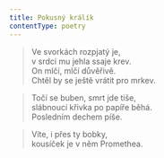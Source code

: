 ```yaml
---
title: Pokusný králík
contentType: poetry
---
```


<section>

> Ve svorkách rozpjatý je,  
> v srdci mu jehla ssaje krev.  
> On mlčí, mlčí důvěřivě.  
> Chtěl by se ještě vrátit pro mrkev.

</section>

<section>

> Točí se buben, smrt jde tiše,  
> slábnoucí křivka po papíře běhá.  
> Posledním dechem píše.

</section>

<section>

> Víte, i přes ty bobky,  
> kousíček je v něm Promethea.

</section>
